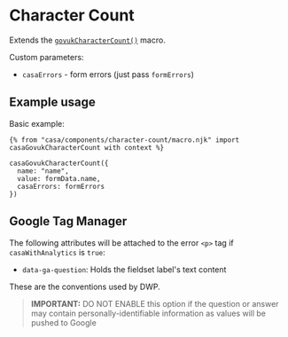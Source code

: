 # Character Count

Extends the [`govukCharacterCount()`](https://design-system.service.gov.uk/components/character-count/) macro.

Custom parameters:

* `casaErrors` - form errors (just pass `formErrors`)

## Example usage

Basic example:

```nunjucks
{% from "casa/components/character-count/macro.njk" import casaGovukCharacterCount with context %}

casaGovukCharacterCount({
  name: "name",
  value: formData.name,
  casaErrors: formErrors
})
```

## Google Tag Manager

The following attributes will be attached to the error `<p>` tag if `casaWithAnalytics` is `true`:

* `data-ga-question`: Holds the fieldset label's text content

These are the conventions used by DWP.

> **IMPORTANT:** DO NOT ENABLE this option if the question or answer may contain personally-identifiable information as values will be pushed to Google
